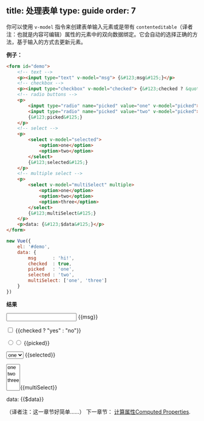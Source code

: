 title: 处理表单
type: guide
order: 7
---

你可以使用 `v-model` 指令来创建表单输入元素或是带有 `contenteditable`（译者注：也就是内容可编辑）属性的元素中的双向数据绑定。它会自动的选择正确的方法，基于输入的方式去更新元素。

**例子：**

``` html
<form id="demo">
    <!-- text -->
    <p><input type="text" v-model="msg"> {&#123;msg&#125;}</p>
    <!-- checkbox -->
    <p><input type="checkbox" v-model="checked"> {&#123;checked ? &quot;yes&quot; : &quot;no&quot;&#125;}</p>
    <!-- radio buttons -->
    <p>
        <input type="radio" name="picked" value="one" v-model="picked">
        <input type="radio" name="picked" value="two" v-model="picked">
        {&#123;picked&#125;}
    </p>
    <!-- select -->
    <p>
        <select v-model="selected">
            <option>one</option>
            <option>two</option>
        </select>
        {&#123;selected&#125;}
    </p>
    <!-- multiple select -->
    <p>
        <select v-model="multiSelect" multiple>
            <option>one</option>
            <option>two</option>
            <option>three</option>
        </select>
        {&#123;multiSelect&#125;}
    </p>
    <p>data: {&#123;$data&#125;}</p>
</form>
```

``` js
new Vue({
    el: '#demo',
    data: {
        msg      : 'hi!',
        checked  : true,
        picked   : 'one',
        selected : 'two',
        multiSelect: ['one', 'three']
    }
})
```

**结果**

<form id="demo"><p><input type="text" v-model="msg"> {&#123;msg&#125;}</p><p><input type="checkbox" v-model="checked"> {&#123;checked ? &quot;yes&quot; : &quot;no&quot;&#125;}</p><p><input type="radio" v-model="picked" name="picked" value="one"><input type="radio" v-model="picked" name="picked" value="two"> {&#123;picked&#125;}</p><p><select v-model="selected"><option>one</option><option>two</option></select> {&#123;selected&#125;}</p><p><select v-model="multiSelect" multiple><option>one</option><option>two</option><option>three</option></select>{&#123;multiSelect&#125;}</p><p>data: {&#123;$data&#125;}</p></form>
<script>
new Vue({
    el: '#demo',
    data: {
        msg      : 'hi!',
        checked  : true,
        picked   : 'one',
        selected : 'two',
        multiSelect: ['one', 'three']
    }
})
</script>

（译者注：这一章节好简单……）
下一章节： [计算属性Computed Properties](/guide/computed.html).